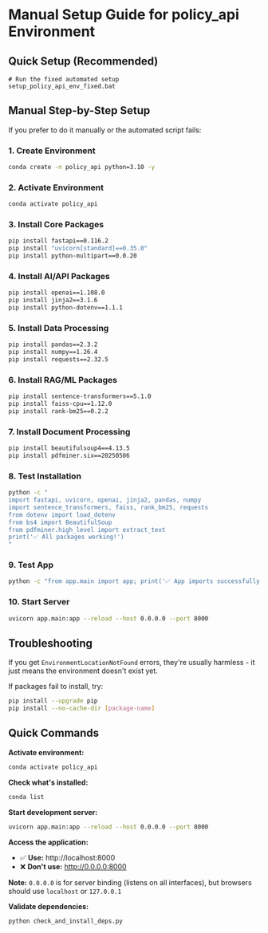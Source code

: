 # Manual Setup Guide for policy_api Environment

## Quick Setup (Recommended)

```batch
# Run the fixed automated setup
setup_policy_api_env_fixed.bat
```

## Manual Step-by-Step Setup

If you prefer to do it manually or the automated script fails:

### 1. Create Environment
```bash
conda create -n policy_api python=3.10 -y
```

### 2. Activate Environment
```bash
conda activate policy_api
```

### 3. Install Core Packages
```bash
pip install fastapi==0.116.2
pip install "uvicorn[standard]==0.35.0"
pip install python-multipart==0.0.20
```

### 4. Install AI/API Packages
```bash
pip install openai==1.108.0
pip install jinja2==3.1.6
pip install python-dotenv==1.1.1
```

### 5. Install Data Processing
```bash
pip install pandas==2.3.2
pip install numpy==1.26.4
pip install requests==2.32.5
```

### 6. Install RAG/ML Packages
```bash
pip install sentence-transformers==5.1.0
pip install faiss-cpu==1.12.0
pip install rank-bm25==0.2.2
```

### 7. Install Document Processing
```bash
pip install beautifulsoup4==4.13.5
pip install pdfminer.six==20250506
```

### 8. Test Installation
```bash
python -c "
import fastapi, uvicorn, openai, jinja2, pandas, numpy
import sentence_transformers, faiss, rank_bm25, requests
from dotenv import load_dotenv
from bs4 import BeautifulSoup
from pdfminer.high_level import extract_text
print('✅ All packages working!')
"
```

### 9. Test App
```bash
python -c "from app.main import app; print('✅ App imports successfully')"
```

### 10. Start Server
```bash
uvicorn app.main:app --reload --host 0.0.0.0 --port 8000
```

## Troubleshooting

If you get `EnvironmentLocationNotFound` errors, they're usually harmless - it just means the environment doesn't exist yet.

If packages fail to install, try:
```bash
pip install --upgrade pip
pip install --no-cache-dir [package-name]
```

## Quick Commands

**Activate environment:**
```bash
conda activate policy_api
```

**Check what's installed:**
```bash
conda list
```

**Start development server:**
```bash
uvicorn app.main:app --reload --host 0.0.0.0 --port 8000
```

**Access the application:**
- ✅ **Use:** http://localhost:8000
- ❌ **Don't use:** http://0.0.0.0:8000

**Note:** `0.0.0.0` is for server binding (listens on all interfaces), but browsers should use `localhost` or `127.0.0.1`

**Validate dependencies:**
```bash
python check_and_install_deps.py
```